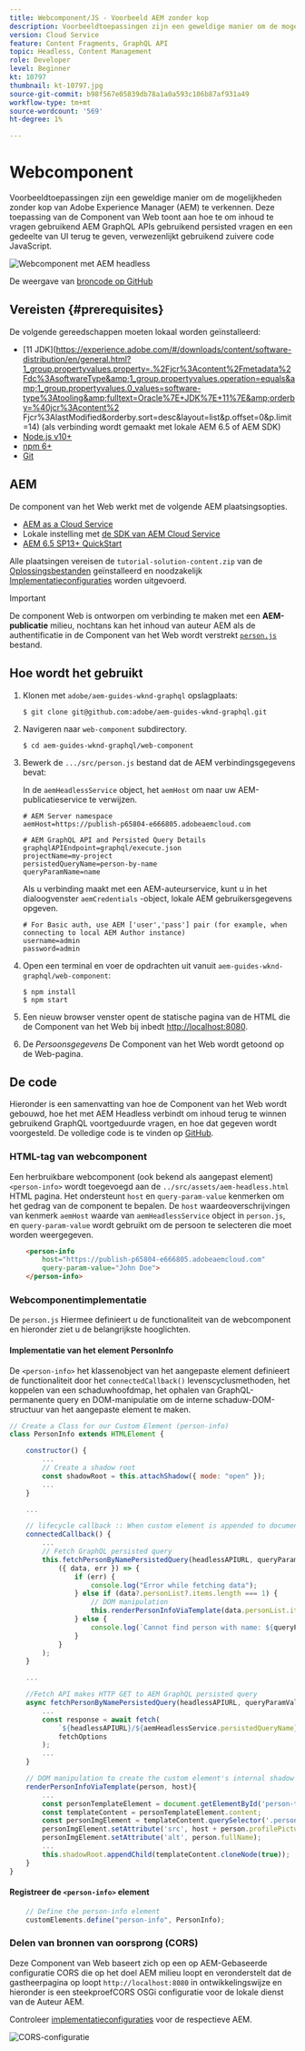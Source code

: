 ```yaml
---
title: Webcomponent/JS - Voorbeeld AEM zonder kop
description: Voorbeeldtoepassingen zijn een geweldige manier om de mogelijkheden zonder kop van Adobe Experience Manager (AEM) te verkennen. Deze toepassing van de Component/van JS van Web toont aan hoe te om inhoud te vragen gebruikend AEM GraphQL APIs gebruikend persisted vragen.
version: Cloud Service
feature: Content Fragments, GraphQL API
topic: Headless, Content Management
role: Developer
level: Beginner
kt: 10797
thumbnail: kt-10797.jpg
source-git-commit: b98f567e05839db78a1a0a593c106b87af931a49
workflow-type: tm+mt
source-wordcount: '569'
ht-degree: 1%

---
```



# Webcomponent

Voorbeeldtoepassingen zijn een geweldige manier om de mogelijkheden zonder kop van Adobe Experience Manager (AEM) te verkennen. Deze toepassing van de Component van Web toont aan hoe te om inhoud te vragen gebruikend AEM GraphQL APIs gebruikend persisted vragen en een gedeelte van UI terug te geven, verwezenlijkt gebruikend zuivere code JavaScript.

![Webcomponent met AEM headless](./assets/web-component/web-component.png)

De weergave van [broncode op GitHub](https://github.com/adobe/aem-guides-wknd-graphql/tree/main/web-component)

## Vereisten {#prerequisites}

De volgende gereedschappen moeten lokaal worden geïnstalleerd:

+ [11 JDK](https://experience.adobe.com/#/downloads/content/software-distribution/en/general.html?1_group.propertyvalues.property=.%2Fjcr%3Acontent%2Fmetadata%2Fdc%3AsoftwareType&amp;1_group.propertyvalues.operation=equals&amp;1_group.propertyvalues.0_values=software-type%3Atooling&amp;fulltext=Oracle%7E+JDK%7E+11%7E&amp;orderby=%40jcr%3Acontent%2 Fjcr%3AlastModified&amp;orderby.sort=desc&amp;layout=list&amp;p.offset=0&amp;p.limit=14) (als verbinding wordt gemaakt met lokale AEM 6.5 of AEM SDK)
+ [Node.js v10+](https://nodejs.org/en/)
+ [npm 6+](https://www.npmjs.com/)
+ [Git](https://git-scm.com/)

## AEM

De component van het Web werkt met de volgende AEM plaatsingsopties.

+ [AEM as a Cloud Service](https://experienceleague.adobe.com/docs/experience-manager-cloud-service/content/implementing/deploying/overview.html)
+ Lokale instelling met [de SDK van AEM Cloud Service](https://experienceleague.adobe.com/docs/experience-manager-learn/cloud-service/local-development-environment-set-up/overview.html)
+ [AEM 6.5 SP13+ QuickStart](https://experienceleague.adobe.com/docs/experience-manager-learn/foundation/development/set-up-a-local-aem-development-environment.html?lang=en#install-local-aem-instances)

Alle plaatsingen vereisen de `tutorial-solution-content.zip` van de [Oplossingsbestanden](https://experienceleague.adobe.com/docs/experience-manager-learn/getting-started-with-aem-headless/graphql/multi-step/explore-graphql-api.html#solution-files) geïnstalleerd en noodzakelijk [Implementatieconfiguraties](../deployment/web-component.md) worden uitgevoerd.


>[!IMPORTANT]
>
>De component Web is ontworpen om verbinding te maken met een __AEM-publicatie__ milieu, nochtans kan het inhoud van auteur AEM als de authentificatie in de Component van het Web wordt verstrekt [`person.js`](https://github.com/adobe/aem-guides-wknd-graphql/blob/main/web-component/src/person.js#L11) bestand.

## Hoe wordt het gebruikt

1. Klonen met `adobe/aem-guides-wknd-graphql` opslagplaats:

   ```shell
   $ git clone git@github.com:adobe/aem-guides-wknd-graphql.git
   ```

1. Navigeren naar `web-component` subdirectory.

   ```shell
   $ cd aem-guides-wknd-graphql/web-component
   ```

1. Bewerk de `.../src/person.js` bestand dat de AEM verbindingsgegevens bevat:

   In de `aemHeadlessService` object, het `aemHost` om naar uw AEM-publicatieservice te verwijzen.

   ```plain
   # AEM Server namespace
   aemHost=https://publish-p65804-e666805.adobeaemcloud.com
   
   # AEM GraphQL API and Persisted Query Details
   graphqlAPIEndpoint=graphql/execute.json
   projectName=my-project
   persistedQueryName=person-by-name
   queryParamName=name
   ```

   Als u verbinding maakt met een AEM-auteurservice, kunt u in het dialoogvenster `aemCredentials` -object, lokale AEM gebruikersgegevens opgeven.

   ```plain
   # For Basic auth, use AEM ['user','pass'] pair (for example, when connecting to local AEM Author instance)
   username=admin
   password=admin
   ```

1. Open een terminal en voer de opdrachten uit vanuit `aem-guides-wknd-graphql/web-component`:

   ```shell
   $ npm install
   $ npm start
   ```

1. Een nieuw browser venster opent de statische pagina van de HTML die de Component van het Web bij inbedt [http://localhost:8080](http://localhost:8080).
1. De _Persoonsgegevens_ De Component van het Web wordt getoond op de Web-pagina.

## De code

Hieronder is een samenvatting van hoe de Component van het Web wordt gebouwd, hoe het met AEM Headless verbindt om inhoud terug te winnen gebruikend GraphQL voortgeduurde vragen, en hoe dat gegeven wordt voorgesteld. De volledige code is te vinden op [GitHub](https://github.com/adobe/aem-guides-wknd-graphql/tree/main/web-component).

### HTML-tag van webcomponent

Een herbruikbare webcomponent (ook bekend als aangepast element) `<person-info>` wordt toegevoegd aan de `../src/assets/aem-headless.html` HTML pagina. Het ondersteunt `host` en `query-param-value` kenmerken om het gedrag van de component te bepalen. De `host` waardeoverschrijvingen van kenmerk `aemHost` waarde van `aemHeadlessService` object in `person.js`, en `query-param-value` wordt gebruikt om de persoon te selecteren die moet worden weergegeven.

```html
    <person-info 
        host="https://publish-p65804-e666805.adobeaemcloud.com"
        query-param-value="John Doe">
    </person-info>
```

### Webcomponentimplementatie

De `person.js` Hiermee definieert u de functionaliteit van de webcomponent en hieronder ziet u de belangrijkste hooglichten.

#### Implementatie van het element PersonInfo

De `<person-info>` het klassenobject van het aangepaste element definieert de functionaliteit door het `connectedCallback()` levenscyclusmethoden, het koppelen van een schaduwhoofdmap, het ophalen van GraphQL-permanente query en DOM-manipulatie om de interne schaduw-DOM-structuur van het aangepaste element te maken.

```javascript
// Create a Class for our Custom Element (person-info)
class PersonInfo extends HTMLElement {

    constructor() {
        ...
        // Create a shadow root
        const shadowRoot = this.attachShadow({ mode: "open" });
        ...
    }

    ...

    // lifecycle callback :: When custom element is appended to document
    connectedCallback() {
        ...
        // Fetch GraphQL persisted query
        this.fetchPersonByNamePersistedQuery(headlessAPIURL, queryParamValue).then(
            ({ data, err }) => {
                if (err) {
                    console.log("Error while fetching data");
                } else if (data?.personList?.items.length === 1) {
                    // DOM manipulation
                    this.renderPersonInfoViaTemplate(data.personList.items[0], host);
                } else {
                    console.log(`Cannot find person with name: ${queryParamValue}`);
                }
            }
        );
    }

    ...

    //Fetch API makes HTTP GET to AEM GraphQL persisted query
    async fetchPersonByNamePersistedQuery(headlessAPIURL, queryParamValue) {
        ...
        const response = await fetch(
            `${headlessAPIURL}/${aemHeadlessService.persistedQueryName}${encodedParam}`,
            fetchOptions
        );
        ...
    }

    // DOM manipulation to create the custom element's internal shadow DOM structure
    renderPersonInfoViaTemplate(person, host){
        ...
        const personTemplateElement = document.getElementById('person-template');
        const templateContent = personTemplateElement.content;
        const personImgElement = templateContent.querySelector('.person_image');
        personImgElement.setAttribute('src', host + person.profilePicture._path);
        personImgElement.setAttribute('alt', person.fullName);
        ...
        this.shadowRoot.appendChild(templateContent.cloneNode(true));
    }
}
```

#### Registreer de `<person-info>` element

```javascript
    // Define the person-info element
    customElements.define("person-info", PersonInfo);
```

### Delen van bronnen van oorsprong (CORS)

Deze Component van Web baseert zich op een op AEM-Gebaseerde configuratie CORS die op het doel AEM milieu loopt en veronderstelt dat de gastheerpagina op loopt `http://localhost:8080` in ontwikkelingswijze en hieronder is een steekproefCORS OSGi configuratie voor de lokale dienst van de Auteur AEM.

Controleer [implementatieconfiguraties](../deployment/web-component.md) voor de respectieve AEM.

![CORS-configuratie](assets/react-app/cross-origin-resource-sharing-configuration.png)
